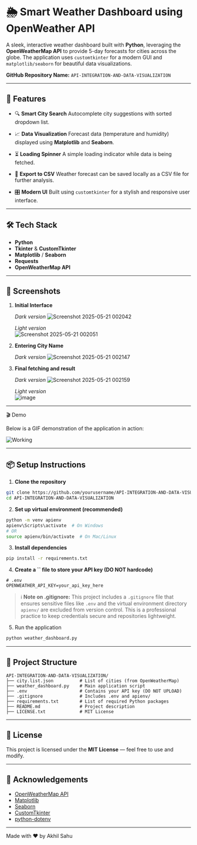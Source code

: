 # 🌦️ Smart Weather Dashboard using OpenWeather API

A sleek, interactive weather dashboard built with **Python**, leveraging the **OpenWeatherMap API** to provide 5-day forecasts for cities across the globe. The application uses `customtkinter` for a modern GUI and `matplotlib/seaborn` for beautiful data visualizations.

**GitHub Repository Name:** `API-INTEGRATION-AND-DATA-VISUALIZATION`

---

## 🚀 Features

* 🔍 **Smart City Search**
  Autocomplete city suggestions with sorted dropdown list.

* 📈 **Data Visualization**
  Forecast data (temperature and humidity) displayed using **Matplotlib** and **Seaborn**.

* ⏳ **Loading Spinner**
  A simple loading indicator while data is being fetched.

* 📄 **Export to CSV**
  Weather forecast can be saved locally as a CSV file for further analysis.

* 🎛️ **Modern UI**
  Built using `customtkinter` for a stylish and responsive user interface.

---

## 🛠️ Tech Stack

* **Python**
* **Tkinter** & **CustomTkinter**
* **Matplotlib** / **Seaborn**
* **Requests**
* **OpenWeatherMap API**

---

## 📸 Screenshots

1. **Initial Interface**

    *Dark version*
  ![Screenshot 2025-05-21 002042](https://github.com/user-attachments/assets/c9561e5f-6348-4e5f-a17f-98155d62d078)


    *Light version*  
  ![Screenshot 2025-05-21 002051](https://github.com/user-attachments/assets/04bff5f6-1d77-4749-9f4b-1199f58f1114)

2. **Entering City Name**

    *Dark version*
![Screenshot 2025-05-21 002147](https://github.com/user-attachments/assets/2d5e5152-d31a-4be7-87a0-c948570efc22)

3. **Final fetching and result**

    *Dark version*
   ![Screenshot 2025-05-21 002159](https://github.com/user-attachments/assets/5f0e17e1-20f3-441d-a457-270a27f21602)
   
   *Light version*  
   ![image](https://github.com/user-attachments/assets/e6e33de0-7266-4fc7-a636-a93fc136ae85)




---
🎬 Demo

Below is a GIF demonstration of the application in action:

![Working](https://github.com/user-attachments/assets/d2ab39a7-3ca5-4502-9600-f5b79d87c34e)

---

## 📦 Setup Instructions

1. **Clone the repository**

```bash
git clone https://github.com/yourusername/API-INTEGRATION-AND-DATA-VISUALIZATION.git
cd API-INTEGRATION-AND-DATA-VISUALIZATION
```

2. **Set up virtual environment (recommended)**

```bash
python -m venv apienv
apienv\Scripts\activate  # On Windows
# OR
source apienv/bin/activate  # On Mac/Linux
```

3. **Install dependencies**

```bash
pip install -r requirements.txt
```

4. **Create a **\`\`** file to store your API key (DO NOT hardcode)**

```text
# .env
OPENWEATHER_API_KEY=your_api_key_here
```

> ℹ️ **Note on .gitignore:** This project includes a `.gitignore` file that ensures sensitive files like `.env` and the virtual environment directory `apienv/` are excluded from version control. This is a professional practice to keep credentials secure and repositories lightweight.

5. Run the application

```bash
python weather_dashboard.py
```

---

## 📁 Project Structure

```
API-INTEGRATION-AND-DATA-VISUALIZATION/
├── city.list.json          # List of cities (from OpenWeatherMap)
├── weather_dashboard.py    # Main application script
├── .env                    # Contains your API key (DO NOT UPLOAD)
├── .gitignore              # Includes .env and apienv/
├── requirements.txt        # List of required Python packages
├── README.md               # Project description
├── LICENSE.txt             # MIT License
```

---

## 📃 License

This project is licensed under the **MIT License** — feel free to use and modify.

---

## 🙌 Acknowledgements

* [OpenWeatherMap API](https://openweathermap.org/api)
* [Matplotlib](https://matplotlib.org/)
* [Seaborn](https://seaborn.pydata.org/)
* [CustomTkinter](https://github.com/TomSchimansky/CustomTkinter)
* [python-dotenv](https://pypi.org/project/python-dotenv/)

---

Made with ❤️ by Akhil Sahu
